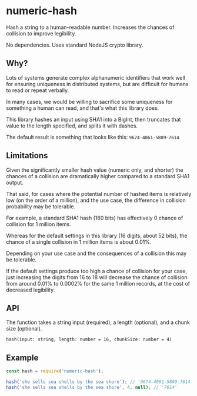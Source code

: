 # numeric-hash
Hash a string to a human-readable number. Increases the chances of collision to improve legibility.

No dependencies. Uses standard NodeJS crypto library.

## Why?

Lots of systems generate complex alphanumeric identifiers that work well for ensuring uniqueness in distributed systems, but are difficult for humans to read or repeat verbally.

In many cases, we would be willing to sacrifice some uniqueness for something a human can read, and that's what this library does.

This library hashes an input using SHA1 into a BigInt, then truncates that value to the length specified, and splits it with dashes.

The default result is something that looks like this: `9674-4061-5809-7614`

## Limitations

Given the significantly smaller hash value (numeric only, and shorter) the chances of a collision are dramatically higher compared to a standard SHA1 output.

That said, for cases where the potential number of hashed items is relatively low (on the order of a million), and the use case, the difference in collision probability may be tolerable.

For example, a standard SHA1 hash (160 bits) has effectively 0 chance of collision for 1 million items. 

Whereas for the default settings in this library (16 digits, about 52 bits), the chance of a single collision in 1 million items is about 0.01%.

Depending on your use case and the consequences of a collision this may be tolerable.

If the default settings produce too high a chance of collision for your case, just increasing the digits from 16 to 18 will decrease the chance of collision from around 0.01% to 0.0002% for the same 1 million records, at the cost of decreased legibility.

## API

The function takes a string input (required), a length (optional), and a chunk size (optional).

`hash(input: string, length: number = 16, chunkSize: number = 4)`

## Example

```javascript
const hash = require('numeric-hash');

hash('she sells sea shells by the sea shore'); // '9674-4061-5809-7614'
hash('she sells sea shells by the sea shore', 4, null); // '7614'
```


